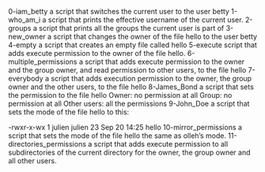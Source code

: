 0-iam_betty  a script that switches the current user to the user betty
1-who_am_i a script that prints the effective username of the current user.
2-groups a script that prints all the groups the current user is part of
3-new_owner a script that changes the owner of the file hello to the user betty
4-empty a script that creates an empty file called hello
5-execute script that adds execute permission to the owner of the file hello.
6-multiple_permissions a script that adds execute permission to the owner and the group owner, and read permission to other users, to the file hello
7-everybody a script that adds execution permission to the owner, the group owner and the other users, to the file hello
8-James_Bond a script that sets the permission to the file hello Owner: no permission at all
Group: no permission at all
Other users: all the permissions
9-John_Doe  a script that sets the mode of the file hello to this:

-rwxr-x-wx 1 julien julien 23 Sep 20 14:25 hello
10-mirror_permissions  a script that sets the mode of the file hello the same as olleh’s mode.
11-directories_permissions a script that adds execute permission to all subdirectories of the current directory for the owner, the group owner and all other users.

